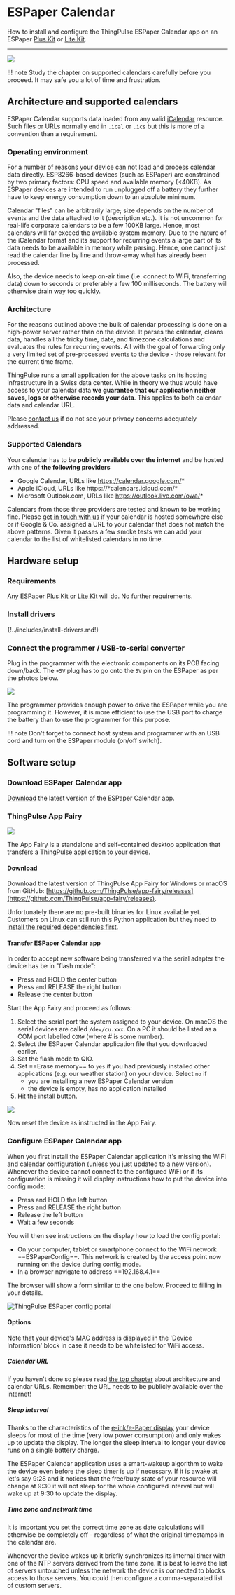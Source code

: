 # ESPaper Calendar

How to install and configure the ThingPulse ESPaper Calendar app on an ESPaper [Plus Kit](https://thingpulse.com/product/2-9-espaper-plus-kit/) or [Lite Kit](https://thingpulse.com/product/2-9-espaper-lite-kit/).

---

![](../img/guides/espaper-calendar/ThingPulse-ESPaper-Calendar-available-next.png)

!!! note
    Study the chapter on supported calendars carefully before you proceed. It may safe you a lot of time and frustration.

## Architecture and supported calendars

ESPaper Calendar supports data loaded from any valid [iCalendar](https://en.wikipedia.org/wiki/ICalendar) resource. Such files or URLs normally end in `.ical` or `.ics` but this is more of a convention than a requirement. 

### Operating environment

For a number of reasons your device can not load and process calendar data directly. ESP8266-based devices (such as ESPaper) are constrained by two primary factors: CPU speed and available memory (<40KB). As ESPaper devices are intended to run unplugged off a battery they further have to keep energy consumption down to an absolute minimum.

Calendar "files" can be arbitrarily large; size depends on the number of events and the data attached to it (description etc.). It is not uncommon for real-life corporate calendars to be a few 100KB large. Hence, most calendars will far exceed the available system memory. Due to the nature of the iCalendar format and its support for recurring events a large part of its data needs to be available in memory while parsing. Hence, one cannot just read the calendar line by line and throw-away what has already been processed.

Also, the device needs to keep on-air time (i.e. connect to WiFi, transferring data) down to seconds or preferably a few 100 milliseconds. The battery will otherwise drain way too quickly.

### Architecture

For the reasons outlined above the bulk of calendar processing is done on a high-power server rather than on the device. It parses the calendar, cleans data, handles all the tricky time, date, and timezone calculations and evaluates the rules for recurring events. All with the goal of forwarding only a very limited set of pre-processed events to the device - those relevant for the current time frame.

ThingPulse runs a small application for the above tasks on its hosting infrastructure in a Swiss data center. While in theory we thus would have access to your calendar data **we guarantee that our application neither saves, logs or otherwise records your data**. This applies to both calendar data and calendar URL.

Please [contact us](https://thingpulse.com/about/contact/) if do not see your privacy concerns adequately addressed.

### Supported Calendars

Your calendar has to be **publicly available over the internet** and be hosted with one of **the following providers**

- Google Calendar, URLs like https://calendar.google.com/*
- Apple iCloud, URLs like https://\*calendars.icloud.com/*
- Microsoft Outlook.com, URLs like https://outlook.live.com/owa/*

Calendars from those three providers are tested and known to be working fine. Please [get in touch with us](https://thingpulse.com/about/contact/) if your calendar is hosted somewhere else or if Google & Co. assigned a URL to your calendar that does not match the above patterns. Given it passes a few smoke tests we can add your calendar to the list of whitelisted calendars in no time.

## Hardware setup

### Requirements

Any ESPaper [Plus Kit](https://thingpulse.com/product/2-9-espaper-plus-kit/) or [Lite Kit](https://thingpulse.com/product/2-9-espaper-lite-kit/) will do. No further requirements.

### Install drivers
{!../includes/install-drivers.md!}

### Connect the programmer / USB-to-serial converter

Plug in the programmer with the electronic components on its PCB facing down/back. The `+5V` plug has to go onto the `5V` pin on
the ESPaper as per the photos below.

![](../img/guides/espaper-plus-kit/USB-to-serial-programmer.jpg)

The programmer provides enough power to drive the ESPaper while you are programming it. However, it is more efficient
 to use the USB port to charge the battery than to use the programmer for this purpose.
 
!!! note
    Don't forget to connect host system and programmer with an USB cord and turn on the ESPaper module (on/off switch).

## Software setup

### Download ESPaper Calendar app

[Download](https://calendar.espaper.com/releases/thingpulse-espaper-calendar-v1-rc1.bin) the latest version of the ESPaper Calendar app.

### ThingPulse App Fairy

![](../img/ThingPulse-App-Fairy-splash.png)

The App Fairy is a standalone and self-contained desktop application that transfers a ThingPulse application to your device.

#### Download

Download the latest version of ThingPulse App Fairy for Windows or macOS from GitHub: [https://github.com/ThingPulse/app-fairy/releases](https://github.com/ThingPulse/app-fairy/releases).

Unfortunately there are no pre-built binaries for Linux available yet. Customers on Linux can still run this Python application but they need to [install the required dependencies first](https://github.com/ThingPulse/app-fairy#build-it-yourself).

#### Transfer ESPaper Calendar app

In order to accept new software being transferred via the serial adapter the device has be in "flash mode":

- Press and HOLD the center button
- Press and RELEASE the right button
- Release the center button

Start the App Fairy and proceed as follows:

1. Select the serial port the system assigned to your device. On macOS the serial devices are called `/dev/cu.xxx`. On a PC it should be listed as a COM port labelled `COM#` (where # is some number).
1. Select the ESPaper Calendar application file that you downloaded earlier.
1. Set the flash mode to QIO.
1. Set ==Erase memory== to `yes` if you had previously installed other applications (e.g. our weather station) on your device. Select `no` if
	*  you are installing a new ESPaper Calendar version
	*  the device is empty, has no application installed
1. Hit the install button.

![](../img/guides/espaper-calendar/ThingPulse-ESPaper-Calendar-App-Fairy-settings.png)

Now reset the device as instructed in the App Fairy.

  
### Configure ESPaper Calendar app

When you first install the ESPaper Calendar application it's missing the WiFi and calendar configuration (unless you just updated to a new version). Whenever the device cannot connect to the configured WiFi or if its configuration is missing it will display instructions how to put the device into config mode:

- Press and HOLD the left button
- Press and RELEASE the right button
- Release the left button
- Wait a few seconds

You will then see instructions on the display how to load the config portal:

- On your computer, tablet or smartphone connect to the WiFi network ==ESPaperConfig==. This network is created by the access point now running on the device during config mode.
- In a browser navigate to address ==192.168.4.1==

The browser will show a form similar to the one below. Proceed to filling in your details.

<div id="espcal-config">
    <img src="../../img/guides/espaper-calendar/ESPaper-Calendar-config.jpg"/ alt="ThingPulse ESPaper config portal" >
    <h4>Options</h4>
    <p>
    Note that your device's MAC address is displayed in the 'Device Information' block in case it needs to be whitelisted for WiFi access.
    </p>
    <h5>Calendar URL</h5>
    <p>If you haven't done so please read <a href="#architecture-and-supported-calendars">the top chapter</a> about architecture and calendar URLs. Remember: the URL needs to be publicly available over the internet!</p>
    <h5>Sleep interval</h5>
    <p>Thanks to the characteristics of the <a href="https://en.wikipedia.org/wiki/Electronic_paper" target="_blank">e-ink/e-Paper display</a> your device sleeps for most of the time (very low power consumption) and only wakes up to update the display. The longer the sleep interval to longer your device runs on a single battery charge.</p>
    <p>The ESPaper Calendar application uses a smart-wakeup algorithm to wake the device even before the sleep timer is up if necessary. If it is awake at let's say 9:28 and it notices that the free/busy state of your resource will change at 9:30 it will not sleep for the whole configured interval but will wake up at 9:30 to update the display.</p>
    <h5>Time zone and network time</h5>
    <p>It is important you set the correct time zone as date calculations will otherwise be completely off - regardless of what the original timestamps in the calendar are.</p>
    <p>Whenever the device wakes up it briefly synchronizes its internal timer with one of the NTP servers derived from the time zone. It is best to leave the list of servers untouched unless the network the device is connected to blocks access to those servers. You could then configure a comma-separated list of custom servers.</p>
</div>​